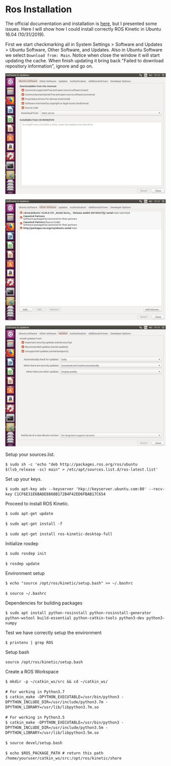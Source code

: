 # Ros Installation
The official documentation and installation is [here](http://wiki.ros.org/kinetic/Installation/Ubuntu), but I presented some issues. Here I will show how I could install correctly ROS Kinetic in Ubuntu 16.04 (10/31/2019).

First we start checkmarking all in System Settings > Software and Updates > Ubuntu Software, Other Software, and Updates.
Also in Ubuntu Software we select `Download from: Main`. Notice when close the window it will start updating the cache. When finish updating it bring back "Failed to download repository information", ignore and go on.

![alt text](https://github.com/ghunshoot/RTAB-Map-ROS-Kinect/blob/master/Img/1.png)

![alt text](https://github.com/ghunshoot/RTAB-Map-ROS-Kinect/blob/master/Img/2.png)

![alt text](https://github.com/ghunshoot/RTAB-Map-ROS-Kinect/blob/master/Img/3.png)

Setup your sources.list.
```
$ sudo sh -c 'echo "deb http://packages.ros.org/ros/ubuntu $(lsb_release -sc) main" > /etc/apt/sources.list.d/ros-latest.list'
```
Set up your keys.
```
$ sudo apt-key adv --keyserver 'hkp://keyserver.ubuntu.com:80' --recv-key C1CF6E31E6BADE8868B172B4F42ED6FBAB17C654
```
Proceed to install ROS Kinetic.
```
$ sudo apt-get update

$ sudo apt-get install -f

$ sudo apt-get install ros-kinetic-desktop-full

```
Initialize rosdep
```
$ sudo rosdep init

$ rosdep update
```
Environment setup
```
$ echo "source /opt/ros/kinetic/setup.bash" >> ~/.bashrc

$ source ~/.bashrc
```
Dependencies for building packages
```
$ sudo apt install python-rosinstall python-rosinstall-generator python-wstool build-essential python-catkin-tools python3-dev python3-numpy 
```
Test we have correctly setup the environment
```
$ printenv | grep ROS
```
Setup bash
```
source /opt/ros/kinetic/setup.bash
```
Create a ROS Workspace
```
$ mkdir -p ~/catkin_ws/src && cd ~/catkin_ws/

# For working in Python3.7
$ catkin_make -DPYTHON_EXECUTABLE=/usr/bin/python3 -DPYTHON_INCLUDE_DIR=/usr/include/python3.7m -DPYTHON_LIBRARY=/usr/lib/libpython3.7m.so

# For working in Python3.5
$ catkin_make -DPYTHON_EXECUTABLE=/usr/bin/python3 -DPYTHON_INCLUDE_DIR=/usr/include/python3.5m -DPYTHON_LIBRARY=/usr/lib/libpython3.5m.so

$ source devel/setup.bash

$ echo $ROS_PACKAGE_PATH # return this path /home/youruser/catkin_ws/src:/opt/ros/kinetic/share
```
